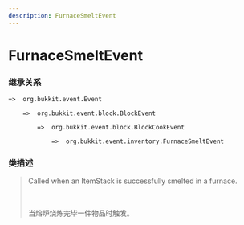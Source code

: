 ```yaml
---
description: FurnaceSmeltEvent
---
```


# FurnaceSmeltEvent

### 继承关系

    =>  org.bukkit.event.Event

        =>  org.bukkit.event.block.BlockEvent

            =>  org.bukkit.event.block.BlockCookEvent

                =>  org.bukkit.event.inventory.FurnaceSmeltEvent

### 类描述

> Called when an ItemStack is successfully smelted in a furnace.
> 
> <br>
> 
> 当熔炉烧炼完毕一件物品时触发。